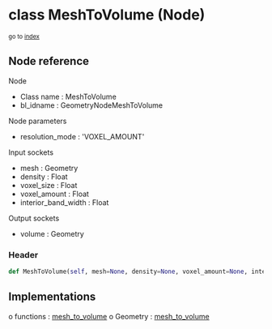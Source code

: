 # class MeshToVolume (Node)

<sub>go to [index](/docs/index.md)</sub>

## Node reference

Node
 - Class name : MeshToVolume
 - bl_idname : GeometryNodeMeshToVolume

Node parameters
 - resolution_mode : 'VOXEL_AMOUNT'

Input sockets
 - mesh : Geometry
 - density : Float
 - voxel_size : Float
 - voxel_amount : Float
 - interior_band_width : Float

Output sockets
 - volume : Geometry

### Header

``` python
def MeshToVolume(self, mesh=None, density=None, voxel_amount=None, interior_band_width=None, voxel_size=None, resolution_mode='VOXEL_AMOUNT', node_label=None, node_color=None):
```

## Implementations

o functions : [mesh_to_volume](/docs/GeoNodes_classes/mesh_to_volume.md)
o Geometry : [mesh_to_volume](#mesh_to_volume) 

